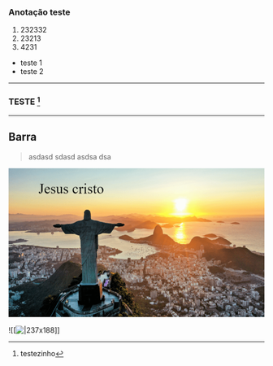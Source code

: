 ### Anotação teste

1. 232332
2. 23213
3. 4231
*  teste 1
* teste 2
--- 
### TESTE [^1]

----
###
## Barra
>asdasd
>sdasd
>asdsa
>dsa
>

[^1]: testezinho


![Nome que aprecerá a imagem|580x337](Assets/Attachments/Anotação-1738677140904.png)




![[![|237x188](../Assets/Attachments/Anota%C3%A7%C3%A3o-1738678181804.png)]]




























































